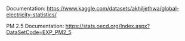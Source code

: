 Documentation:
https://www.kaggle.com/datasets/akhiljethwa/global-electricity-statistics/

PM 2.5 Documentation:
https://stats.oecd.org/Index.aspx?DataSetCode=EXP_PM2_5
